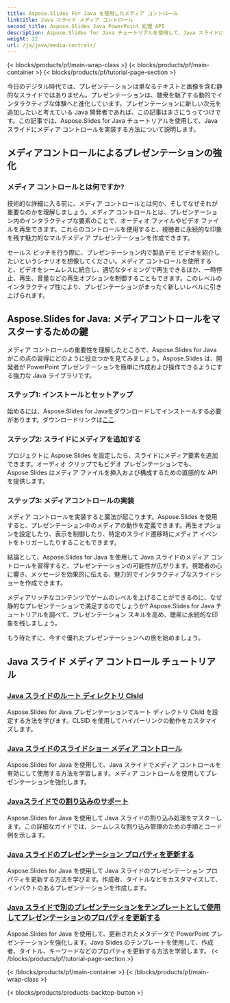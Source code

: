 ```yaml
---
title: Aspose.Slides For Java を使用したメディア コントロール
linktitle: Java スライド メディア コントロール
second_title: Aspose.Slides Java PowerPoint 処理 API
description: Aspose.Slides for Java チュートリアルを使用して、Java スライドにメディア コントロールを実装する方法を学びます。オーディオとビデオをシームレスに使用してプレゼンテーションを強化します。
weight: 22
url: /ja/java/media-controls/
---
```


{< blocks/products/pf/main-wrap-class >}
{< blocks/products/pf/main-container >}
{< blocks/products/pf/tutorial-page-section >}


今日のデジタル時代では、プレゼンテーションは単なるテキストと画像を含む静的なスライドではありません。プレゼンテーションは、聴衆を魅了する動的でインタラクティブな体験へと進化しています。プレゼンテーションに新しい次元を追加したいと考えている Java 開発者であれば、この記事はまさにうってつけです。この記事では、Aspose.Slides for Java チュートリアルを使用して、Java スライドにメディア コントロールを実装する方法について説明します。

## メディアコントロールによるプレゼンテーションの強化

### メディア コントロールとは何ですか?

技術的な詳細に入る前に、メディア コントロールとは何か、そしてなぜそれが重要なのかを理解しましょう。メディア コントロールとは、プレゼンテーション内のインタラクティブな要素のことで、オーディオ ファイルやビデオ ファイルを再生できます。これらのコントロールを使用すると、視聴者に永続的な印象を残す魅力的なマルチメディア プレゼンテーションを作成できます。

セールス ピッチを行う際に、プレゼンテーション内で製品デモ ビデオを紹介したいというシナリオを想像してください。メディア コントロールを使用すると、ビデオをシームレスに統合し、適切なタイミングで再生できるほか、一時停止、再生、音量などの再生オプションを制御することもできます。このレベルのインタラクティブ性により、プレゼンテーションがまったく新しいレベルに引き上げられます。

## Aspose.Slides for Java: メディアコントロールをマスターするための鍵

メディア コントロールの重要性を理解したところで、Aspose.Slides for Java がこの点の習得にどのように役立つかを見てみましょう。Aspose.Slides は、開発者が PowerPoint プレゼンテーションを簡単に作成および操作できるようにする強力な Java ライブラリです。

### ステップ1: インストールとセットアップ

始めるには、Aspose.Slides for Javaをダウンロードしてインストールする必要があります。ダウンロードリンクは[ここ](https://releases.aspose.com/slides/java/).

### ステップ2: スライドにメディアを追加する

プロジェクトに Aspose.Slides を設定したら、スライドにメディア要素を追加できます。オーディオ クリップでもビデオ プレゼンテーションでも、Aspose.Slides はメディア ファイルを挿入および構成するための直感的な API を提供します。

### ステップ3: メディアコントロールの実装

メディア コントロールを実装すると魔法が起こります。Aspose.Slides を使用すると、プレゼンテーション中のメディアの動作を定義できます。再生オプションを設定したり、表示を制御したり、特定のスライド遷移時にメディア イベントをトリガーしたりすることもできます。

結論として、Aspose.Slides for Java を使用して Java スライドのメディア コントロールを習得すると、プレゼンテーションの可能性が広がります。視聴者の心に響き、メッセージを効果的に伝える、魅力的でインタラクティブなスライドショーを作成できます。

メディアリッチなコンテンツでゲームのレベルを上げることができるのに、なぜ静的なプレゼンテーションで満足するのでしょうか? Aspose.Slides for Java チュートリアルを調べて、プレゼンテーション スキルを高め、聴衆に永続的な印象を残しましょう。

もう待たずに、今すぐ優れたプレゼンテーションへの旅を始めましょう。

## Java スライド メディア コントロール チュートリアル
### [Java スライドのルート ディレクトリ ClsId](./root-directory-clsid-in-java-slides/)
Aspose.Slides for Java プレゼンテーションでルート ディレクトリ ClsId を設定する方法を学びます。CLSID を使用してハイパーリンクの動作をカスタマイズします。
### [Java スライドのスライドショー メディア コントロール](./slide-show-media-controls-in-java-slides/)
Aspose.Slides for Java を使用して、Java スライドでメディア コントロールを有効にして使用する方法を学習します。メディア コントロールを使用してプレゼンテーションを強化します。
### [Javaスライドでの割り込みのサポート](./support-for-interrupt-in-java-slides/)
Aspose.Slides for Java を使用して Java スライドの割り込み処理をマスターします。この詳細なガイドでは、シームレスな割り込み管理のための手順とコード例を示します。
### [Java スライドのプレゼンテーション プロパティを更新する](./update-presentation-properties-in-java-slides/)
Aspose.Slides for Java を使用して Java スライドのプレゼンテーション プロパティを更新する方法を学びます。作成者、タイトルなどをカスタマイズして、インパクトのあるプレゼンテーションを作成します。
### [Java スライドで別のプレゼンテーションをテンプレートとして使用してプレゼンテーションのプロパティを更新する](./update-presentation-properties-using-another-presentation-as-a-template-in-java-slides/)
Aspose.Slides for Java を使用して、更新されたメタデータで PowerPoint プレゼンテーションを強化します。Java Slides のテンプレートを使用して、作成者、タイトル、キーワードなどのプロパティを更新する方法を学習します。
{< /blocks/products/pf/tutorial-page-section >}

{< /blocks/products/pf/main-container >}
{< /blocks/products/pf/main-wrap-class >}

{< blocks/products/products-backtop-button >}
